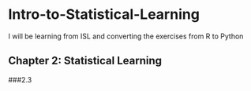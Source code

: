 # Intro-to-Statistical-Learning
I will be learning from ISL and converting the exercises from R to Python


## Chapter 2: Statistical Learning

###2.3
